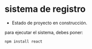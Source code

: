 <h1>sistema de registro</h1>

- Estado de proyecto en construcción.

para ejecutar el sistema, debes poner:

```npm install react```
